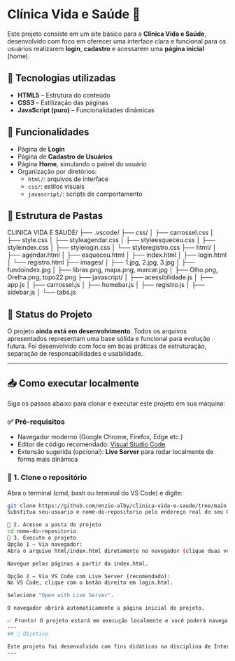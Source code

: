 # Clínica Vida e Saúde 🏥

Este projeto consiste em um site básico para a **Clínica Vida e Saúde**, desenvolvido com foco em oferecer uma interface clara e funcional para os usuários realizarem **login**, **cadastro** e acessarem uma **página inicial** (home).

## 🔧 Tecnologias utilizadas

- **HTML5** – Estrutura do conteúdo
- **CSS3** – Estilização das páginas
- **JavaScript (puro)** – Funcionalidades dinâmicas

## 📄 Funcionalidades

- Página de **Login**
- Página de **Cadastro de Usuários**
- Página **Home**, simulando o painel do usuário
- Organização por diretórios:
  - `html/`: arquivos de interface
  - `css/`: estilos visuais
  - `javascript/`: scripts de comportamento

## 📁 Estrutura de Pastas
CLINICA VIDA E SAUDE/
├── .vscode/
├── css/
│ ├── carrossel.css
│ ├── style.css
│ ├── styleagendar.css
│ ├── styleesqueceu.css
│ ├── styleindex.css
│ ├── stylelogin.css
│ └── styleregistro.css
├── html/
│ ├── agendar.html
│ ├── esqueceu.html
│ ├── index.html
│ ├── login.html
│ └── registro.html
├── images/
│ ├── 1.jpg, 2.jpg, 3.jpg
│ ├── fundoindex.jpg
│ ├── libras.png, mapa.png, marcar.jpg
│ ├── Olho.png, Orelha.png, topo22.png
├── javascript/
│ ├── acessibilidade.js
│ ├── app.js
│ ├── carrossel.js
│ ├── homebar.js
│ ├── registro.js
│ ├── sidebar.js
│ └── tabs.js

## 🚧 Status do Projeto

O projeto **ainda está em desenvolvimento**. Todos os arquivos apresentados representam uma base sólida e funcional para evolução futura. Foi desenvolvido com foco em boas práticas de estruturação, separação de responsabilidades e usabilidade.

---
## 📥 Como executar localmente

Siga os passos abaixo para clonar e executar este projeto em sua máquina:

### ✅ Pré-requisitos

- Navegador moderno (Google Chrome, Firefox, Edge etc.)
- Editor de código recomendado: [Visual Studio Code](https://code.visualstudio.com/)
- Extensão sugerida (opcional): **Live Server** para rodar localmente de forma mais dinâmica

### 🔽 1. Clone o repositório

Abra o terminal (cmd, bash ou terminal do VS Code) e digite:

```bash
git clone https://github.com/enzio-alby/clinica-vida-e-saude/tree/main
Substitua seu-usuario e nome-do-repositorio pelo endereço real do seu GitHub.

📂 2. Acesse a pasta do projeto
cd nome-do-repositorio
🚀 3. Execute o projeto
Opção 1 – Via navegador:
Abra o arquivo html/index.html diretamente no navegador (clique duas vezes ou use "Abrir com").

Navegue pelas páginas a partir da index.html.

Opção 2 – Via VS Code com Live Server (recomendado):
No VS Code, clique com o botão direito em login.html.

Selecione "Open with Live Server".

O navegador abrirá automaticamente a página inicial do projeto.

✅ Pronto! O projeto estará em execução localmente e você poderá navegar entre login, cadastro e demais páginas.
---
## 🎯 Objetivo

Este projeto foi desenvolvido com fins didáticos na disciplina de Interação Humano-Computador(IHC), com o objetivo de aplicar conceitos de usabilidade, design centrado no usuário e acessibilidade. Além disso, serviu como exercício prático para consolidar conhecimentos em desenvolvimento web front-end, utilizando HTML, CSS e JavaScript puro.
---
